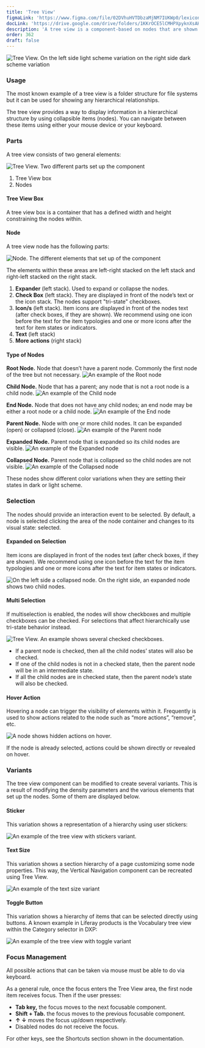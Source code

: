 ```yaml
---
title: 'Tree View'
figmaLink: 'https://www.figma.com/file/02DVhuHVTDbzaMjNM7IUKWp0/lexicon?node-id=6020%3A24030'
docLink: 'https://drive.google.com/drive/folders/1KKrOCE5lCMHPXpyknXsAHe78oBfsCk2j?usp=sharing'
description: 'A tree view is a component-based on nodes that are shown in a hierarchical structure. '
order: 362
draft: false
---
```

![Tree View. On the left side light scheme variation on the right side dark scheme variation](./images/tree-view-01.png)

### Usage
The most known example of a tree view is a folder structure for file systems but it can be used for showing any hierarchical relationships.

The tree view provides a way to display information in a hierarchical structure by using collapsible items (nodes). You can navigate between these items using either your mouse device or your keyboard.  


### Parts
A tree view consists of two general elements:

![Tree View. Two different parts set up the component](./images/tree-view-02.png)

1. Tree View box
2. Nodes

#### Tree View Box

A tree view box is a container that has a defined width and height constraining the nodes within. 

#### Node

A tree view node has the following parts:

![Node. The different elements that set up of the component](./images/tree-view-03.png)

The elements within these areas are left-right stacked on the left stack and right-left stacked on the right stack. 

1. **Expander** (left stack). Used to expand or collapse the nodes. 
2. **Check Box** (left stack). They are displayed in front of the node’s text or the icon stack. The nodes support "tri-state" checkboxes.
3. **Icon/s** (left stack). Item icons are displayed in front of the nodes text (after check boxes, if they are shown). We recommend using one icon before the text for the item typologies and one or more icons after the text for item states or indicators.
4. **Text** (left stack) 
5. **More actions** (right stack)

#### Type of Nodes

**Root Node.**
Node that doesn’t have a parent node. Commonly the first node of the tree but not necessary.
![An example of the Root node](./images/tree-view-node_01.png)       

**Child Node.**
Node that has a parent; any node that is not a root node is a child node.
![An example of the Child node](./images/tree-view-node-02.png)      

**End Node.**
Node that does not have any child nodes; an end node may be either a root node or a child node.
![An example of the End node](./images/tree-view-node-03.png)      

**Parent Node.**
Node with one or more child nodes. It can be expanded (open) or collapsed (close).
![An example of the Parent node](./images/tree-view-node-04.png)      


**Expanded Node.**
Parent node that is expanded so its child nodes are visible.
![An example of the Expanded node](./images/tree-view-node-05.png)      

**Collapsed Node.**
Parent node that is collapsed so the child nodes are not visible.
![An example of the Collapsed node](./images/tree-view-node-06.png)      


These nodes show different color variations when they are setting their states in dark or light scheme.


### Selection

The nodes should provide an interaction event to be selected. By default, a node is selected clicking the area of the node container and changes to its visual state: selected.

#### Expanded on Selection

Item icons are displayed in front of the nodes text (after check boxes, if they are shown). We recommend using one icon before the text for the item typologies and one or more icons after the text for item states or indicators.

![On the left side a collapsed node. On the right side, an expanded node shows two child nodes.](./images/tree-view-04.png)      


#### Multi Selection

If multiselection is enabled, the nodes will show checkboxes and multiple checkboxes can be checked. For selections that affect hierarchically use tri-state behavior instead.

![Tree View. An example shows several checked checkboxes. ](./images/tree-view-05.png)      

-   If a parent node is checked, then all the child nodes’ states will also be checked.
-   If one of the child nodes is not in a checked state, then the parent node will be in an intermediate state.
-   If all the child nodes are in checked state, then the parent node’s state will also be checked.

#### Hover Action

Hovering a node can trigger the visibility of elements within it. Frequently is used to show actions related to the node such as “more actions”, “remove”, etc.

![A node shows hidden actions on hover.](./images/tree-view-06.gif)     

If the node is already selected, actions could be shown directly or revealed on hover.


### Variants

The tree view component can be modified to create several variants. This is a result of modifying the density parameters and the various elements that set up the nodes. Some of them are displayed below.

#### Sticker

This variation shows a representation of a hierarchy using user stickers:

![An example of the tree view with stickers variant.](./images/tree-view-07.png)     

#### Text Size

This variation shows a section hierarchy of a page customizing some node properties. This way, the Vertical Navigation component can be recreated using Tree View. 

![An example of the text size variant](./images/tree-view-08.png)     

#### Toggle Button

This variation shows a hierarchy of items that can be selected directly using buttons. A known example in Liferay products is the Vocabulary tree view within the Category selector in DXP:

![An example of the tree view with toggle variant](./images/tree-view-09.png)     

### Focus Management

All possible actions that can be taken via mouse must be able to do via keyboard.

As a general rule, once the focus enters the Tree View area, the first node item receives focus. Then if the user presses:   

-   **Tab key,** the focus moves to the next focusable component.
-   **Shift + Tab.** the focus moves to the previous focusable component.
-   **↑ ↓** moves the focus up/down respectively.
-   Disabled nodes do not receive the focus.

For other keys, see the Shortcuts section shown in the documentation.